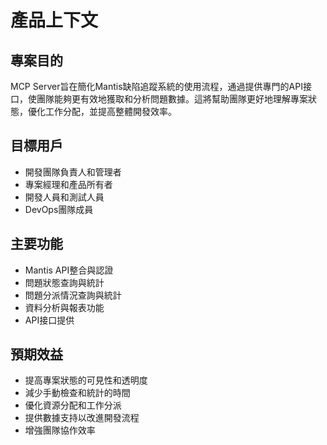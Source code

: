 # 產品上下文

## 專案目的
MCP Server旨在簡化Mantis缺陷追蹤系統的使用流程，通過提供專門的API接口，使團隊能夠更有效地獲取和分析問題數據。這將幫助團隊更好地理解專案狀態，優化工作分配，並提高整體開發效率。

## 目標用戶
- 開發團隊負責人和管理者
- 專案經理和產品所有者
- 開發人員和測試人員
- DevOps團隊成員

## 主要功能
- Mantis API整合與認證
- 問題狀態查詢與統計
- 問題分派情況查詢與統計
- 資料分析與報表功能
- API接口提供

## 預期效益
- 提高專案狀態的可見性和透明度
- 減少手動檢查和統計的時間
- 優化資源分配和工作分派
- 提供數據支持以改進開發流程
- 增強團隊協作效率 